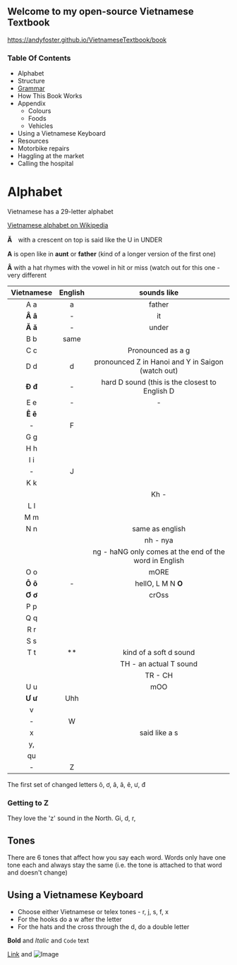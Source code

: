 ## Welcome to my open-source Vietnamese Textbook
https://andyfoster.github.io/VietnameseTextbook/book

### Table Of Contents

- Alphabet
- Structure
- [Grammar](grammar/)
- How This Book Works
- Appendix
  - Colours
  - Foods
  - Vehicles
- Using a Vietnamese Keyboard
- Resources
 - Motorbike repairs
 - Haggling at the market
 - Calling the hospital

# Alphabet
Vietnamese has a 29-letter alphabet

[Vietnamese alphabet on Wikipedia](https://simple.wikipedia.org/wiki/Vietnamese_alphabet)


__Ă__　with a crescent on top is said like the U in UNDER

__A__ is open like in **aunt** or **father** (kind of a longer version of the first one)

__Â__ with a hat rhymes with the vowel in hit or miss (watch out for this one - very different 

|Vietnamese|English| sounds like |
|:---:|:---:|:---:|
| A a | a | father |
| **Â â** | - | it |
| **Ă ă** | - | under|
| B b | same||
|C c|| Pronounced as a g |
| D d | d | pronounced Z in Hanoi and Y in Saigon (watch out) |
| **Đ đ** | - | hard D sound (this is the closest to English D |
|E e|-|-|
|**Ê ê**||
|-|F||
|G g| ||
|H h|||
|I i|||
|-|J||
|K k||
|||Kh - |
|L l||
|M m||
|N n||same as english|
|||nh - nya
|||ng - haNG only comes at the end of the word in English |
|O o | | mORE |
|**Ô ô** | -| hellO, L M N **O**|
|**Ơ ơ** | |crOss |
|P p ||
|Q q||
|R r ||
|S s|
|T t| ** | kind of a soft d sound| 
||| TH - an actual T sound | 
|||TR - CH|
|U u | | mOO |
|**Ư ư**| Uhh ||
|v|||
|-| W|
|x | | said like a s |
|y,
|qu|
|-|Z|

The first set of changed letters
ô, ơ, â, ă, ê, ư, đ


### Getting to Z

They love the 'z' sound in the North.
Gi, d, r, 

## Tones

There are 6 tones that affect how you say each word. Words only have one tone each and always stay the same (i.e. the tone is attached to that word and doesn't change)



## Using a Vietnamese Keyboard

- Choose either Vietnamese or telex
tones - r, j, s, f, x
- For the hooks do a w after the letter
- For the hats and the cross through the d, do a double letter





**Bold** and _Italic_ and `Code` text

[Link](url) and ![Image](src)
